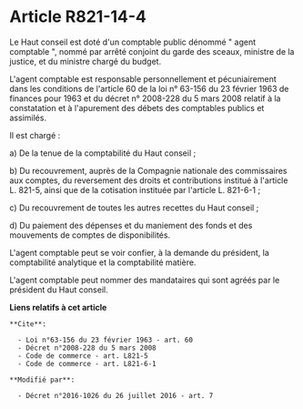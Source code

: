 # Article R821-14-4

Le Haut conseil est doté d'un comptable public dénommé " agent comptable ", nommé par arrêté conjoint du garde des sceaux,
ministre de la justice, et du ministre chargé du budget. 

L'agent comptable est responsable personnellement et pécuniairement dans les conditions de l'article 60 de la loi n° 63-156
du 23 février 1963 de finances pour 1963 et du décret n° 2008-228 du 5 mars 2008 relatif à la constatation et à l'apurement
des débets des comptables publics et assimilés. 

Il est chargé : 

a) De la tenue de la comptabilité du Haut conseil ; 

b) Du recouvrement, auprès de la Compagnie nationale des commissaires aux comptes, du reversement des droits et contributions
institué à l'article L. 821-5, ainsi que de la cotisation instituée par l'article L. 821-6-1 ; 

c) Du recouvrement de toutes les autres recettes du Haut conseil ; 

d) Du paiement des dépenses et du maniement des fonds et des mouvements de comptes de disponibilités. 

L'agent comptable peut se voir confier, à la demande du président, la comptabilité analytique et la comptabilité matière. 

L'agent comptable peut nommer des mandataires qui sont agréés par le président du Haut conseil.

**Liens relatifs à cet article**

	**Cite**:

	  - Loi n°63-156 du 23 février 1963 - art. 60
	  - Décret n°2008-228 du 5 mars 2008
	  - Code de commerce - art. L821-5
	  - Code de commerce - art. L821-6-1

	**Modifié par**:

	  - Décret n°2016-1026 du 26 juillet 2016 - art. 7
